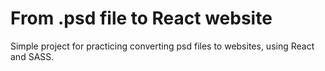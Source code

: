 # From .psd file to React website 

Simple project for practicing converting psd files to websites, using React and SASS.
